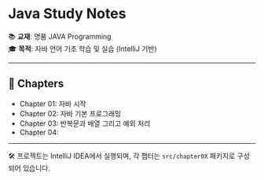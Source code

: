 # Java Study Notes

📚 **교재**: 명품 JAVA Programming   
🎓 **목적**: 자바 언어 기초 학습 및 실습 (IntelliJ 기반)

---

## 📘 Chapters

- Chapter 01: 자바 시작
- Chapter 02: 자바 기본 프로그래밍
- Chapter 03: 반복문과 배열 그리고 예외 처리
- Chapter 04: 

---

🛠️ 프로젝트는 IntelliJ IDEA에서 실행되며, 각 챕터는 `src/chapter0X` 패키지로 구성되어 있습니다.